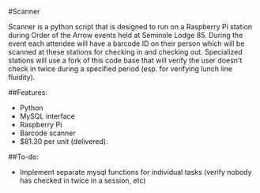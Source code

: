 #Scanner

Scanner is a python script that is designed to run on a Raspberry Pi station during
Order of the Arrow events held at Seminole Lodge 85. During the event each attendee
will have a barcode ID on their person which will be scanned at these stations for
checking in and checking out. Specialized stations will use a fork of this code base
that will verify the user doesn't check in twice during a specified period (esp. for
verifying lunch line fluidity).

##Features:
- Python
- MySQL interface
- Raspberry Pi
- Barcode scanner
- $81.30 per unit (delivered).

##To-do:
- Implement separate mysql functions for individual tasks (verify nobody has checked in twice in a session, etc)
